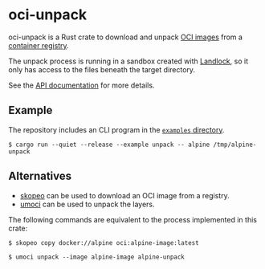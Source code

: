 # oci-unpack

oci-unpack is a Rust crate to download and unpack [OCI images][images] from a
[container registry][registry].

The unpack process is running in a sandbox created with [Landlock], so it only
has access to the files beneath the target directory.

See the [API documentation][API] for more details.

[API]: https://docs.rs/oci-unpack
[Landlock]: https://landlock.io/
[images]: https://opencontainers.org/
[registry]: https://distribution.github.io/distribution/

## Example

The repository includes an CLI program in the [`examples` directory](./examples/).

```console
$ cargo run --quiet --release --example unpack -- alpine /tmp/alpine-unpack
```

## Alternatives

* [skopeo](https://github.com/containers/skopeo) can be used to download an OCI
  image from a registry.
* [umoci](https://github.com/opencontainers/umoci) can be used to unpack the layers.

The following commands are equivalent to the process implemented in this crate:

```console
$ skopeo copy docker://alpine oci:alpine-image:latest

$ umoci unpack --image alpine-image alpine-unpack
```
